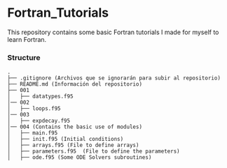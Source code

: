 # Fortran_Tutorials

This repository contains some basic Fortran tutorials I made for myself to learn Fortran. 

### Structure

```
.
├── .gitignore (Archivos que se ignorarán para subir al repositorio)
├── README.md (Información del repositorio)
├── 001 
│   ├── datatypes.f95
│── 002
│   ├── loops.f95
│── 003
│   ├── expdecay.f95
│── 004 (Contains the basic use of modules)
│   ├── main.f95
│   ├── init.f95 (Initial conditions)
│   ├── arrays.f95 (File to define arrays)
│   ├── parameters.f95  (File to define the parameters)
│   ├── ode.f95 (Some ODE Solvers subroutines)





```
